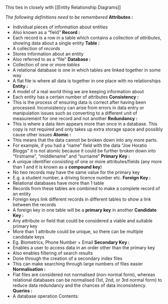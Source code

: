 This ties in closely with [[Entity Relationship Diagrams]] 

*The following definitions need to be remembered*
**Attributes :**
- Individual pieces of information about entities
- Also known as a “field”
**Record :**
- Each record is a row in a table which contains a collection of *attributes*, showing data about a single entity
**Table :**
- A collection of *records*
- Stores information about an entity
- Also referred to as a “file”
**Database :**
- Collection of one or more *tables*
- A relational database is one in which tables are linked together in some way
- A flat file is where all data is together in one place with no relationships
**Entity :**
- A model of a real world thing we are keeping information about
- Each entity has a certain number of attributes
**Consistency :**
- This is the process of ensuring data is correct after having been processed. Inconsistency can arise from errors in data entry or manipulation issues such as converting to a different unit of measurement for one record and not another 
**Redundancy :**
- This is where a data item appears more than once in a database. This copy is not required and only takes up extra storage space and possibly cause other issues
**Atomic :**
- This means that the data cannot be broken down into any more parts. 
- For example, if you had a “name” field with the data “Joe Horatio Bloggs” it is not atomic because it could be further broken down into “firstname”, “middlename” and “surname”
**Primary Key :**
- A unique identifier consisting of one or more attributes/fields (any more than 1 and it is known as a **compound key**)
- No two records may have the same value for the primary key 
- E.g. a student number, a driving licence number etc.
**Foreign Key :**
- Relational databases have more than 1 table 
- Records from these tables are combined to make a complete record of an entity
- Foreign keys link different records in different tables to show a link between the records
- A foreign key in one table will be a **primary key** in another
**Candidate Key :**
- Any attribute or field that could be considered a viable and suitable primary key
- More than 1 attribute could be unique, so there can be multiple candidate keys
- Eg. Biometrics, Phone Number + Email
**Secondary Key :**
- Enables a user to access data in an order other than the primary key 
- Also enables filtering of search results 
- Done through the creation of a secondary index files 
- This can make searching through large numbers of files easier
**Normalisation :**
- Flat files are considered not normalised (non-normal form), whereas relational databases can be normalised (1st, 2nd, or 3rd normal form) to reduce data redundancy and the chances of data inconsistency.
**Queries :**
- A database operation
Contents:
```folder-index-content
```